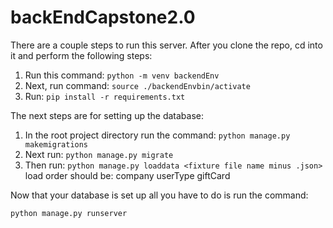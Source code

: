 # backEndCapstone2.0
There are a couple steps to run this server. After you clone the repo, cd into it and perform the following steps:
1. Run this command: ```python -m venv backendEnv```
2. Next, run command: ```source ./backendEnvbin/activate```
3. Run: ```pip install -r requirements.txt```


The next steps are for setting up the database:
1. In the root project directory run the command: ```python manage.py makemigrations```
2. Next run: ```python manage.py migrate```
3. Then run: ```python manage.py loaddata <fixture file name minus .json>```
load order should be:
company
userType
giftCard

Now that your database is set up all you have to do is run the command:

```python manage.py runserver```

